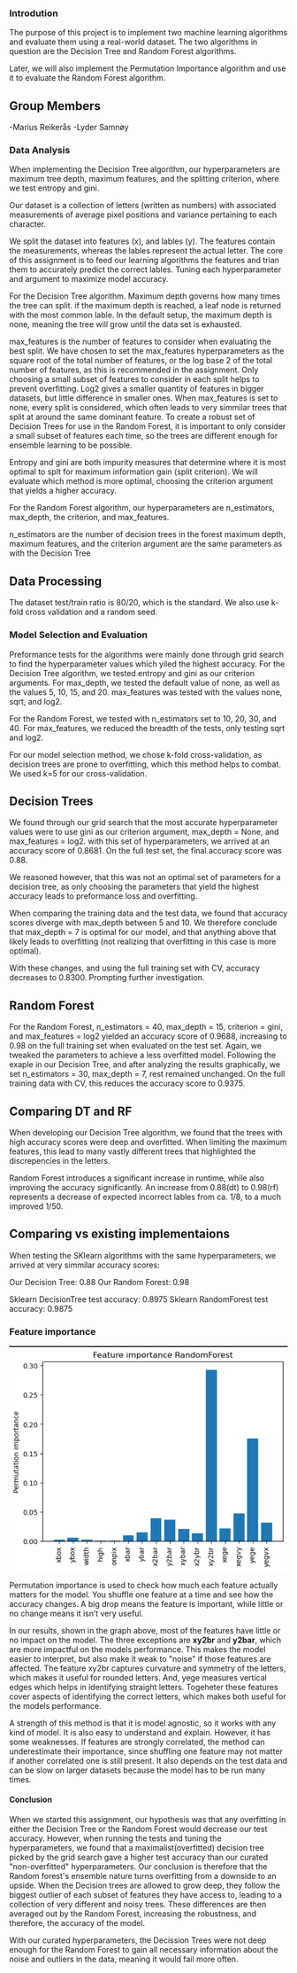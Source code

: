 ### Introdution
The purpose of this project is to implement two machine learning algorithms and evaluate them using a real-world dataset. The two algorithms in question are the Decision Tree and Random Forest algorithms.

Later, we will also implement the Permutation Importance algorithm and use it to evaluate the Random Forest algorithm.

## Group Members
-Marius Reikerås
-Lyder Samnøy

### Data Analysis
When implementing the Decision Tree algorithm, our hyperparameters are maximum tree depth, maximum features, and the splitting criterion, where we test entropy and gini.

Our dataset is a collection of letters (written as numbers) with associated measurements of average pixel positions and variance pertaining to each character.

We split the dataset into features (x), and lables (y). The features contain the measurements, whereas the lables represent the actual letter. The core of this assignment is to feed our learning algorithms the features and trian them to accurately predict the correct lables. Tuning each hyperparameter and argument to maximize model accuracy.

For the Decision Tree algorithm. Maximum depth governs how many times the tree can split. if the maximum depth is reached, a leaf node is returned with the most common lable. In the default setup, the maximum depth is none, meaning the tree will grow until the data set is exhausted.

max_features is the number of features to consider when evaluating the best split. We have chosen to set the max_features hyperparameters as the square root of the total number of features, or the log base 2 of the total number of features, as this is recommended in the assignment. Only choosing a small subset of features to consider in each split helps to prevent overfitting. Log2 gives a smaller quantity of features in bigger datasets, but little difference in smaller ones. When max_features is set to none, every split is considered, which often leads to very simmilar trees that split at around the same dominant feature. To create a robust set of Decision Trees for use in the Random Forest, it is important to only consider a small subset of features each time, so the trees are different enough for ensemble learning to be possible.

Entropy and gini are both impurity measures that determine where it is most optimal to splt for maximum information gain (split criterion). We will evaluate which method is more optimal, choosing the criterion argument that yields a higher accuracy.

For the Random Forest algorithm, our hyperparameters are n_estimators, max_depth, the criterion, and max_features.

n_estimators are the number of decision trees in the forest
maximum depth, maximum features, and the criterion argument are the same parameters as with the Decision Tree


## Data Processing
The dataset test/train ratio is 80/20, which is the standard. We also use k-fold cross validation and a random seed.

### Model Selection and Evaluation 
Preformance tests for the algorithms were mainly done through grid search to find the hyperparameter values which yiled the highest accuracy. For the Decision Tree algorithm, we tested entropy and gini as our criterion arguments. For max_depth, we tested the default value of none, as well as the values 5, 10, 15, and 20. max_features was tested with the values none, sqrt, and log2.

For the Random Forest, we tested with n_estimators set to 10, 20, 30, and 40. For max_features, we reduced the breadth of the tests, only testing sqrt and log2.

For our model selection method, we chose k-fold cross-validation, as decision trees are prone to overfitting, which this method helps to combat. We used k=5 for our cross-validation.

## Decision Trees
We found through our grid search that the most accurate hyperparameter values were to use gini as our criterion argument, max_depth = None, and max_features = log2. with this set of hyperparameters, we arrived at an accuracy score of 0.8681. On the full test set, the final accuracy score was 0.88.

We reasoned however, that this was not an optimal set of parameters for a decision tree, as only choosing the parameters that yield the highest accuracy leads to preformance loss and overfitting.

When comparing the training data and the test data, we found that accuracy scores diverge with max_depth between 5 and 10. We therefore conclude that max_depth = 7 is optimal for our model, and that anything above that likely leads to overfitting (not realizing that overfitting in this case is more optimal). 

With these changes, and using the full training set with CV, accuracy decreases to 0.8300. Prompting further investigation.


## Random Forest 
For the Random Forest, n_estimators = 40, max_depth = 15, criterion = gini, and max_features = log2 yielded an accuracy score of 0.9688, increasing to 0.98 on the full training set when evaluated on the test set. Again, we tweaked the parameters to achieve a less overfitted model. Following the exaple in our Decision Tree, and after analyzing the results graphically, we set n_estimators = 30, max_depth = 7, rest remained unchanged. On the full training data with CV, this reduces the accuracy score to 0.9375.

## Comparing DT and RF
When developing our Decision Tree algorithm, we found that the trees with high accuracy scores were deep and overfitted. When limiting the maximum features, this lead to many vastly different trees that highlighted the discrepencies in the letters. 

Random Forest introduces a significant increase in runtime, while also improving the accuracy significantly. An increase from 0.88(dt) to 0.98(rf) represents a decrease of expected incorrect lables from ca. 1/8, to a much improved 1/50.



## Comparing vs existing implementaions 
When testing the SKlearn algorithms with the same hyperparameters, we arrived at very simmilar accuracy scores:

Our Decision Tree: 0.88
Our Random Forest: 0.98

Sklearn DecisionTree test accuracy: 0.8975
Sklearn RandomForest test accuracy: 0.9875

### Feature importance

![alt text](image.png)

Permutation importance is used to check how much each feature actually matters for the model. You shuffle one feature at a time and see how the accuracy changes. A big drop means the feature is important, while little or no change means it isn’t very useful.

In our results, shown in the graph above, most of the features have little or no impact on the model. The three exceptions are **xy2br** and **y2bar**, which are more impactful on the models performance. This makes the model easier to interpret, but also make it weak to "noise" if those features are affected. The feature xy2br captures curvature and symmetry of the letters, which makes it useful for rounded letters. And, yege measures vertical edges which helps in identifying straight letters. Togeheter these features cover aspects of identifying the correct letters, which makes both useful for the models performance. 

A strength of this method is that it is model agnostic, so it works with any kind of model. It is also easy to understand and explain. However, it has some weaknesses. If features are strongly correlated, the method can underestimate their importance, since shuffling one feature may not matter if another correlated one is still present. It also depends on the test data and can be slow on larger datasets because the model has to be run many times.




#### Conclusion 
When we started this assignment, our hypothesis was that any overfitting in either the Decision Tree or the Random Forest would decrease our test accuracy. However, when running the tests and tuning the hyperparameters, we found that a maximalist(overfitted) decision tree picked by the grid search gave a higher test accuracy than our curated "non-overfitted" hyperparameters. Our conclusion is therefore that the Random forest's ensemble nature turns overfitting from a downside to an upside. When the Decision trees are allowed to grow deep, they follow the biggest outlier of each subset of features they have access to, leading to a collection of very different and noisy trees. These differences are then averaged out by the Random Forest, increasing the robustness, and therefore, the accuracy of the model. 

With our curated hyperparameters, the Decission Trees were not deep enough for the Random Forest to gain all necessary information about the noise and outliers in the data, meaning it would fail more often.